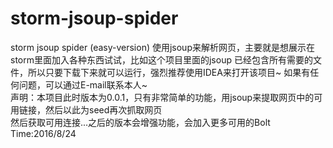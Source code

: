 # storm-jsoup-spider
storm jsoup spider (easy-version)
    使用jsoup来解析网页，主要就是想展示在storm里面加入各种东西试试，比如这个项目里面的jsoup
    已经包含所有需要的文件，所以只要下载下来就可以运行，强烈推荐使用IDEA来打开该项目~
    如果有任何问题，可以通过E-mail联系本人~   
    声明：本项目此时版本为0.0.1，只有非常简单的功能，用jsoup来提取网页中的可用链接，然后以此为seed再次抓取网页    
    然后获取可用连接...之后的版本会增强功能，会加入更多可用的Bolt   
    Time:2016/8/24    
